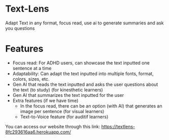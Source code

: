 # Text-Lens
Adapt Text in any format, focus read, use ai to generate summaries and ask you questions

# Features
- Focus read: For ADHD users, can showcase the text inputted one sentence at a time
- Adaptability: Can adapt the text inputted into multiple fonts, format, colors, sizes, etc.
- Gen AI that reads the text inputted and asks the user questions about the text (to study) (for kinesthetic learners)
- Gen AI that summarizes the text inputted for the user
- Extra features (if we have time)
  - In the focus read, there can be an option (with AI) that generates an image per sentence (for visual learners)
  - Text-to-Voice feature (for auditif learners)

You can access our website through this link: https://textlens-8fc293616aa6.herokuapp.com/
